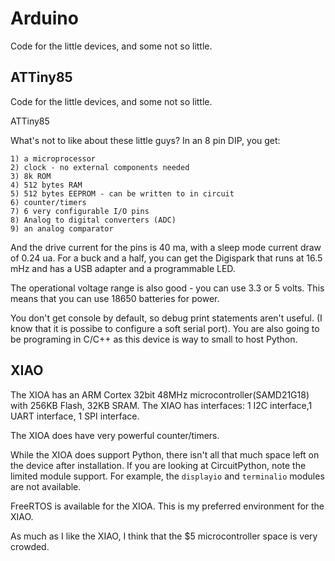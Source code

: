# Arduino
Code for the little devices, and some not so little.

## ATTiny85

Code for the little devices, and some not so little.

ATTiny85

What's not to like about these little guys?  In an 8 pin DIP, you get:

    1) a microprocessor
    2) clock - no external components needed
    3) 8k ROM
    4) 512 bytes RAM
    5) 512 bytes EEPROM - can be written to in circuit
    6) counter/timers
    7) 6 very configurable I/O pins
    8) Analog to digital converters (ADC)
    9) an analog comparator

And the drive current for the pins is 40 ma, with a sleep mode current draw of
0.24 ua.  For a buck and a half, you can get the Digispark that runs at 16.5 mHz
and has a USB adapter and a programmable LED.

The operational voltage range is also good - you can use 3.3 or 5 volts.  This
means that you can use 18650 batteries for power.

You don't get console by default, so debug print statements aren't useful.  (I
know that it is possibe to configure a soft serial port).  You are also going to
be programing in C/C++ as this device is way to small to host Python.

## XIAO

The XIOA has an ARM Cortex 32bit 48MHz microcontroller(SAMD21G18) with 256KB Flash,
32KB SRAM.  The XIAO has interfaces: 1 I2C interface,1 UART interface, 1 SPI interface.

The XIOA does have very powerful counter/timers.

While the XIOA does support Python, there isn't all that much space left on the device
after installation.  If you are looking at CircuitPython, note the limited module
support.  For example, the `displayio` and `terminalio` modules are not available.

FreeRTOS is available for the XIOA.  This is my preferred environment for the XIAO.

As much as I like the XIAO, I think that the $5 microcontroller space is very crowded.

